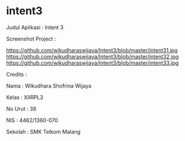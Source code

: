 # intent3

Judul Aplikasi : Intent 3

Screenshot Project :

 https://github.com/wikudharaswijaya/Intent3/blob/master/intent31.jpg
 https://github.com/wikudharaswijaya/Intent3/blob/master/intent32.jpg
 https://github.com/wikudharaswijaya/Intent3/blob/master/intent33.jpg
 
 Credits :
 
 Nama : Wikudhara Shofrina Wijaya 
 
 Kelas : XIIRPL3 
 
 No Urut : 38 
 
 NIS : 4462/1360-070 
 
 Sekolah : SMK Telkom Malang
